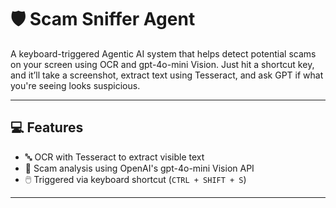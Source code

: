 # 🛡️ Scam Sniffer Agent

A keyboard-triggered Agentic AI system that helps detect potential scams on your screen using OCR and gpt-4o-mini Vision. Just hit a shortcut key, and it’ll take a screenshot, extract text using Tesseract, and ask GPT if what you're seeing looks suspicious.

---

## 💻 Features

- 🔤 OCR with Tesseract to extract visible text
- 🧠 Scam analysis using OpenAI's gpt-4o-mini Vision API
- 🖱️ Triggered via keyboard shortcut (`CTRL + SHIFT + S`)

---
